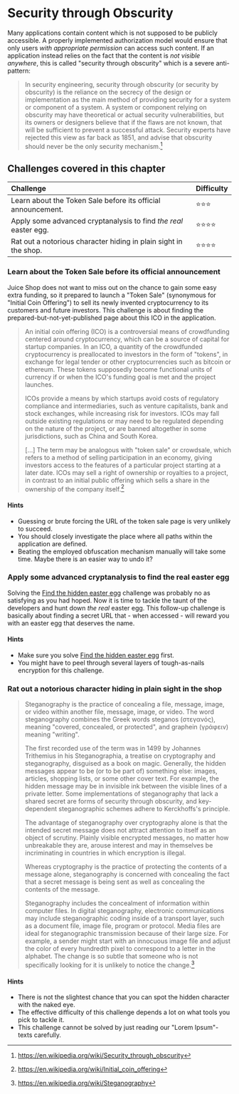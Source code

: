 # Security through Obscurity

Many applications contain content which is not supposed to be publicly
accessible. A properly implemented authorization model would ensure that
only users _with appropriate permission_ can access such content. If an
application instead relies on the fact that the content is _not visible
anywhere_, this is called "security through obscurity" which is a severe
anti-pattern:

> In security engineering, security through obscurity (or security by
> obscurity) is the reliance on the secrecy of the design or
> implementation as the main method of providing security for a system
> or component of a system. A system or component relying on obscurity
> may have theoretical or actual security vulnerabilities, but its
> owners or designers believe that if the flaws are not known, that will
> be sufficient to prevent a successful attack. Security experts have
> rejected this view as far back as 1851, and advise that obscurity
> should never be the only security mechanism.[^1]

## Challenges covered in this chapter

| Challenge                                                        | Difficulty               |
|:-----------------------------------------------------------------|:-------------------------|
| Learn about the Token Sale before its official announcement.     | :star::star::star:       |
| Apply some advanced cryptanalysis to find _the real_ easter egg. | :star::star::star::star: |
| Rat out a notorious character hiding in plain sight in the shop. | :star::star::star::star: |

### Learn about the Token Sale before its official announcement

Juice Shop does not want to miss out on the chance to gain some easy
extra funding, so it prepared to launch a "Token Sale" (synonymous for
"Initial Coin Offering") to sell its newly invented cryptocurrency to
its customers and future investors. This challenge is about finding the
prepared-but-not-yet-published page about this ICO in the application.

> An initial coin offering (ICO) is a controversial means of
> crowdfunding centered around cryptocurrency, which can be a source of
> capital for startup companies. In an ICO, a quantity of the
> crowdfunded cryptocurrency is preallocated to investors in the form of
> "tokens", in exchange for legal tender or other cryptocurrencies such
> as bitcoin or ethereum. These tokens supposedly become functional
> units of currency if or when the ICO's funding goal is met and the
> project launches.
>
> ICOs provide a means by which startups avoid costs of regulatory
> compliance and intermediaries, such as venture capitalists, bank and
> stock exchanges, while increasing risk for investors. ICOs may fall
> outside existing regulations or may need to be regulated depending on
> the nature of the project, or are banned altogether in some
> jurisdictions, such as China and South Korea.
>
> \[...\] The term may be analogous with "token sale" or crowdsale,
> which refers to a method of selling participation in an economy,
> giving investors access to the features of a particular project
> starting at a later date. ICOs may sell a right of ownership or
> royalties to a project, in contrast to an initial public offering
> which sells a share in the ownership of the company itself.[^2]

#### Hints

* Guessing or brute forcing the URL of the token sale page is very
  unlikely to succeed.
* You should closely investigate the place where all paths within the
  application are defined.
* Beating the employed obfuscation mechanism manually will take some
  time. Maybe there is an easier way to undo it?

### Apply some advanced cryptanalysis to find the real easter egg

Solving the
[Find the hidden easter egg](roll-your-own-security.md#find-the-hidden-easter-egg)
challenge was probably no as satisfying as you had hoped. Now it is time
to tackle the taunt of the developers and hunt down _the real_ easter
egg. This follow-up challenge is basically about finding a secret URL
that - when accessed - will reward you with an easter egg that deserves
the name.

#### Hints

* Make sure you solve
  [Find the hidden easter egg](roll-your-own-security.md#find-the-hidden-easter-egg)
  first.
* You might have to peel through several layers of tough-as-nails
  encryption for this challenge.

### Rat out a notorious character hiding in plain sight in the shop

> Steganography is the practice of concealing a file, message, image, or video within another file, message, image, or video. The word steganography combines the Greek words steganos (στεγανός), meaning "covered, concealed, or protected", and graphein (γράφειν) meaning "writing".
>
> The first recorded use of the term was in 1499 by Johannes Trithemius in his Steganographia, a treatise on cryptography and steganography, disguised as a book on magic. Generally, the hidden messages appear to be (or to be part of) something else: images, articles, shopping lists, or some other cover text. For example, the hidden message may be in invisible ink between the visible lines of a private letter. Some implementations of steganography that lack a shared secret are forms of security through obscurity, and key-dependent steganographic schemes adhere to Kerckhoffs's principle.
>
> The advantage of steganography over cryptography alone is that the intended secret message does not attract attention to itself as an object of scrutiny. Plainly visible encrypted messages, no matter how unbreakable they are, arouse interest and may in themselves be incriminating in countries in which encryption is illegal.
>
> Whereas cryptography is the practice of protecting the contents of a message alone, steganography is concerned with concealing the fact that a secret message is being sent as well as concealing the contents of the message.
>
> Steganography includes the concealment of information within computer files. In digital steganography, electronic communications may include steganographic coding inside of a transport layer, such as a document file, image file, program or protocol. Media files are ideal for steganographic transmission because of their large size. For example, a sender might start with an innocuous image file and adjust the color of every hundredth pixel to correspond to a letter in the alphabet. The change is so subtle that someone who is not specifically looking for it is unlikely to notice the change.[^3]

#### Hints

* There is not the slightest chance that you can spot the hidden character with the naked eye.
* The effective difficulty of this challenge depends a lot on what tools you pick to tackle it.
* This challenge cannot be solved by just reading our "Lorem Ipsum"-texts carefully.

[^1]: https://en.wikipedia.org/wiki/Security_through_obscurity

[^2]: https://en.wikipedia.org/wiki/Initial_coin_offering

[^3]: https://en.wikipedia.org/wiki/Steganography
